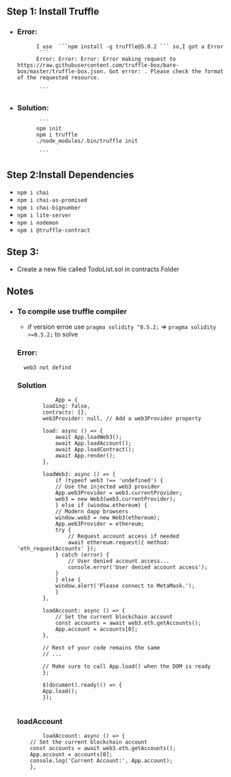## Step 1: Install Truffle
- ### Error: 
            I use  ```npm install -g truffle@5.0.2 ``` so,I got a Error 
             ```
            Error: Error: Error: Error making request to https://raw.githubusercontent.com/truffle-box/bare-box/master/truffle-box.json. Got error: . Please check the format of the requested resource.

             ```

- ### Solution:
             ```
            npm init
            npm i truffle
            ./node_modules/.bin/truffle init
            
             ```
## Step 2:Install Dependencies

- ``` npm i chai ```
- ``` npm i chai-as-promised ```
- ``` npm i chai-bignumber ```
- ``` npm i lite-server ```
- ``` npm i nodemon ```
- ``` npm i @truffle-contract ```

## Step 3:

- Create a new file called TodoList.sol in contracts Folder


## Notes
- ### To compile use truffle compiler
    - if version erroe use ```pragma solidity ^0.5.2;``` => ``` pragma solidity >=0.5.2; ``` to solve


    ### Error:
        web3 not defind
    ### Solution

    ``` 
                App = {
            loading: false,
            contracts: {},
            web3Provider: null, // Add a web3Provider property

            load: async () => {
                await App.loadWeb3();
                await App.loadAccount();
                await App.loadContract();
                await App.render();
            },

            loadWeb3: async () => {
                if (typeof web3 !== 'undefined') {
                // Use the injected web3 provider
                App.web3Provider = web3.currentProvider;
                web3 = new Web3(web3.currentProvider);
                } else if (window.ethereum) {
                // Modern dapp browsers
                window.web3 = new Web3(ethereum);
                App.web3Provider = ethereum;
                try {
                    // Request account access if needed
                    await ethereum.request({ method: 'eth_requestAccounts' });
                } catch (error) {
                    // User denied account access...
                    console.error('User denied account access');
                }
                } else {
                window.alert('Please connect to MetaMask.');
                }
            },

            loadAccount: async () => {
                // Set the current blockchain account
                const accounts = await web3.eth.getAccounts();
                App.account = accounts[0];
            },

            // Rest of your code remains the same
            // ...

            // Make sure to call App.load() when the DOM is ready
            };

            $(document).ready(() => {
            App.load();
            });


    ```

    ### loadAccount

    ```
            loadAccount: async () => {
        // Set the current blockchain account
        const accounts = await web3.eth.getAccounts();
        App.account = accounts[0];
        console.log('Current Account:', App.account);
        },


    ```
